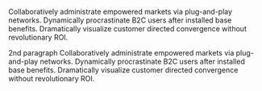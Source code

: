 Collaboratively administrate empowered markets via plug-and-play networks. Dynamically procrastinate B2C users after installed base benefits. Dramatically visualize customer directed convergence without revolutionary ROI.

2nd paragraph Collaboratively administrate empowered markets via plug-and-play networks. Dynamically procrastinate B2C users after installed base benefits. Dramatically visualize customer directed convergence without revolutionary ROI.
